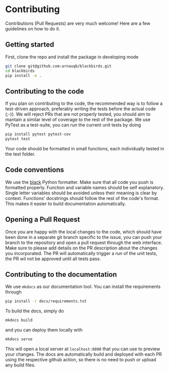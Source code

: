 # Contributing

Contributions (Pull Requests) are very much welcome! Here are a few guidelines on how to do it.

## Getting started

First, clone the repo and install the package in developing mode

```bash
git clone git@github.com:arnauqb/blackbirds.git
cd blackbirds
pip install -e .
```

## Contributing to the code

If you plan on contributing to the code, the recommended way is to follow a test-driven approach, preferably writing the tests before the actual code (;-)).
We will reject PRs that are not properly tested, you should aim to mantain a similar level of coverage to the rest of the package. We use PyTest as a test-suite, you can run the current unit tests by doing

```bash
pip install pytest pytest-cov
pytest test
```

Your code should be formatted in small functions, each individually tested in the test folder.

## Code conventions

We use the [black](https://github.com/psf/black) Python formatter. Make sure that all code you push is formatted properly.
Function and variable names should be self explanatory. Single letter variables should be avoided unless their meaning is clear by context.
Functions' docstrings should follow the rest of the code's format. This makes it easier to build documentation automatically.

## Opening a Pull Request

Once you are happy with the local changes to the code, which should have been done in a separate git branch specific to the issue, you can push your branch to the repository and open a pull request through the web interface. Make sure to please add details on the PR description about the changes you incorporated. The PR will automatically trigger a run of the unit tests, the PR wil not be approved until all tests pass.

## Contributing to the documentation

We use `mkdocs` as our documentation tool. You can install the requirements through

```bash
pip install -r docs/requirements.txt
```

To build the docs, simply do

```bash
mkdocs build
```

and you can deploy them locally with

```bash
mkdocs serve
```

This will open a local server at `localhost:8000` that you can use to preview your changes. The docs are automatically build and deployed with each PR using the respective github action, so there is no need to push or upload any build files.

